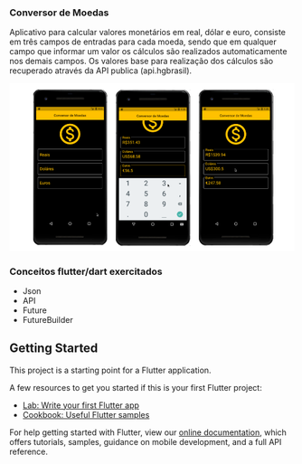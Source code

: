 ### Conversor de Moedas

Aplicativo para calcular valores monetários em real, dólar e euro, consiste em três campos de entradas para cada moeda, sendo que em qualquer campo que informar um valor os cálculos são realizados automaticamente nos demais campos. Os valores base para realização dos cálculos são recuperado através da API publica (api.hgbrasil).

![Contador de Pessoas](../images/currency_img.png)

### Conceitos flutter/dart exercitados
- Json
- API
- Future
- FutureBuilder

## Getting Started

This project is a starting point for a Flutter application.

A few resources to get you started if this is your first Flutter project:

- [Lab: Write your first Flutter app](https://flutter.dev/docs/get-started/codelab)
- [Cookbook: Useful Flutter samples](https://flutter.dev/docs/cookbook)

For help getting started with Flutter, view our
[online documentation](https://flutter.dev/docs), which offers tutorials,
samples, guidance on mobile development, and a full API reference.
